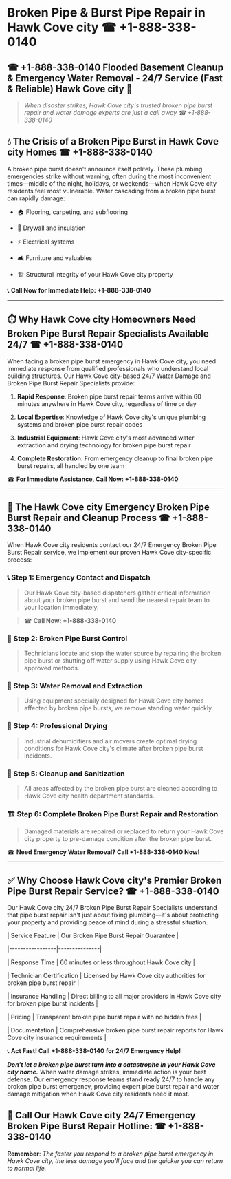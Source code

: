 # Broken Pipe & Burst Pipe Repair in Hawk Cove city ☎ +1-888-338-0140  
## ☎ +1-888-338-0140 Flooded Basement Cleanup & Emergency Water Removal - 24/7 Service (Fast & Reliable) Hawk Cove city 🚨  

> *When disaster strikes, Hawk Cove city's trusted broken pipe burst repair and water damage experts are just a call away ☎ +1-888-338-0140*  

## 💧 The Crisis of a Broken Pipe Burst in Hawk Cove city Homes ☎ +1-888-338-0140  

A broken pipe burst doesn't announce itself politely. These plumbing emergencies strike without warning, often during the most inconvenient times—middle of the night, holidays, or weekends—when Hawk Cove city residents feel most vulnerable. Water cascading from a broken pipe burst can rapidly damage:  

* 🏠 Flooring, carpeting, and subflooring  
* 🧱 Drywall and insulation  
* ⚡ Electrical systems  
* 🛋️ Furniture and valuables  
* 🏗️ Structural integrity of your Hawk Cove city property  

📞 **Call Now for Immediate Help: +1-888-338-0140**  

---  

## ⏱️ Why Hawk Cove city Homeowners Need Broken Pipe Burst Repair Specialists Available 24/7 ☎ +1-888-338-0140  

When facing a broken pipe burst emergency in Hawk Cove city, you need immediate response from qualified professionals who understand local building structures. Our Hawk Cove city-based 24/7 Water Damage and Broken Pipe Burst Repair Specialists provide:  

1. **Rapid Response**: Broken pipe burst repair teams arrive within 60 minutes anywhere in Hawk Cove city, regardless of time or day  
2. **Local Expertise**: Knowledge of Hawk Cove city's unique plumbing systems and broken pipe burst repair codes  
3. **Industrial Equipment**: Hawk Cove city's most advanced water extraction and drying technology for broken pipe burst repair  
4. **Complete Restoration**: From emergency cleanup to final broken pipe burst repairs, all handled by one team  

☎ **For Immediate Assistance, Call Now: +1-888-338-0140**  

---  

## 🔧 The Hawk Cove city Emergency Broken Pipe Burst Repair and Cleanup Process ☎ +1-888-338-0140  

When Hawk Cove city residents contact our 24/7 Emergency Broken Pipe Burst Repair service, we implement our proven Hawk Cove city-specific process:  

### 📞 Step 1: Emergency Contact and Dispatch  
> Our Hawk Cove city-based dispatchers gather critical information about your broken pipe burst and send the nearest repair team to your location immediately.  
> ☎ **Call Now: +1-888-338-0140**  

### 🚿 Step 2: Broken Pipe Burst Control  
> Technicians locate and stop the water source by repairing the broken pipe burst or shutting off water supply using Hawk Cove city-approved methods.  

### 🌊 Step 3: Water Removal and Extraction  
> Using equipment specially designed for Hawk Cove city homes affected by broken pipe bursts, we remove standing water quickly.  

### 💨 Step 4: Professional Drying  
> Industrial dehumidifiers and air movers create optimal drying conditions for Hawk Cove city's climate after broken pipe burst incidents.  

### 🧼 Step 5: Cleanup and Sanitization  
> All areas affected by the broken pipe burst are cleaned according to Hawk Cove city health department standards.  

### 🏗️ Step 6: Complete Broken Pipe Burst Repair and Restoration  
> Damaged materials are repaired or replaced to return your Hawk Cove city property to pre-damage condition after the broken pipe burst.  

☎ **Need Emergency Water Removal? Call +1-888-338-0140 Now!**  

---  

## ✅ Why Choose Hawk Cove city's Premier Broken Pipe Burst Repair Service? ☎ +1-888-338-0140  

Our Hawk Cove city 24/7 Broken Pipe Burst Repair Specialists understand that pipe burst repair isn't just about fixing plumbing—it's about protecting your property and providing peace of mind during a stressful situation.  

| Service Feature | Our Broken Pipe Burst Repair Guarantee |  
|-----------------|---------------|  
| Response Time | 60 minutes or less throughout Hawk Cove city |  
| Technician Certification | Licensed by Hawk Cove city authorities for broken pipe burst repair |  
| Insurance Handling | Direct billing to all major providers in Hawk Cove city for broken pipe burst incidents |  
| Pricing | Transparent broken pipe burst repair with no hidden fees |  
| Documentation | Comprehensive broken pipe burst repair reports for Hawk Cove city insurance requirements |  

📞 **Act Fast! Call +1-888-338-0140 for 24/7 Emergency Help!**  

***Don't let a broken pipe burst turn into a catastrophe in your Hawk Cove city home.*** When water damage strikes, immediate action is your best defense. Our emergency response teams stand ready 24/7 to handle any broken pipe burst emergency, providing expert pipe burst repair and water damage mitigation when Hawk Cove city residents need it most.  

## 📱 Call Our Hawk Cove city 24/7 Emergency Broken Pipe Burst Repair Hotline: ☎ +1-888-338-0140  

**Remember**: *The faster you respond to a broken pipe burst emergency in Hawk Cove city, the less damage you'll face and the quicker you can return to normal life.*